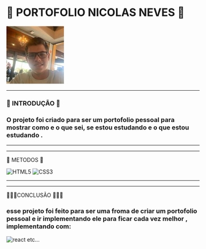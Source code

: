 #  👀 PORTOFOLIO NICOLAS NEVES  👀

<!---Esses são exemplos. Veja https://shields.io para outras pessoas ou para personalizar este conjunto de escudos. Você pode querer incluir dependências, status do projeto e informações de licença aqui--->


<img src="images/eu.jpg" alt="exemplo imagem">

----
### 👋  INTRODUÇÃO 👋 



### O projeto foi criado para ser um portofolio pessoal para mostrar como e o que sei, se estou estudando e o que estou estudando .
 ---
__________________

<p><p><p><p>🧠 METODOS 🧠  </p></p></p></p>

![HTML5](https://img.shields.io/badge/html5-%23E34F26.svg?style=for-the-badge&logo=html5&logoColor=white)
![CSS3](https://img.shields.io/badge/css3-%231572B6.svg?style=for-the-badge&logo=css3&logoColor=white)

_____________________
____________________

👨🏻‍💻CONCLUSÃO  👨🏻‍💻

### esse projeto foi feito para ser uma froma de criar um portofolio pessoal e ir implementando ele para ficar cada vez melhor , implementando com:


![react](https://img.shields.io/badge/React_Native-20232A?style=for-the-badge&logo=react&logoColor=61DAFB) etc...
